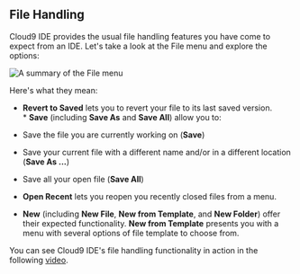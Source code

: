 ## File Handling

Cloud9 IDE provides the usual file handling features you have come to expect from an IDE. Let's take a look at the File menu and explore the options:

![A summary of the File menu](FileMenu.png)

Here's what they mean:

* **Revert to Saved** lets you to revert your file to its last saved version.
* **Save** (including **Save As** and **Save All**) allow you to: 
 * Save the file you are currently working on (**Save**)
 * Save your current file with a different name and/or in a different location (**Save As ...**)
 * Save all your open file (**Save All**)

* **Open Recent** lets you reopen you recently closed files from a menu.
* **New** (including **New File**, **New from Template**, and **New Folder**) offer their expected functionality. **New from Template** presents you with a menu with several options of file template to choose from.

You can see Cloud9 IDE's file handling functionality in action in the following [video](http://www.youtube.com/watch?feature=player_embedded&amp;v=IaukQzMqasU").
